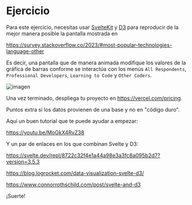 # Ejercicio

Para este ejercicio, necesitas usar [SvelteKit](https://kit.svelte.dev/) y [D3](https://d3js.org/) para reproducir de la mejor manera posible la pantalla mostrada en

https://survey.stackoverflow.co/2023/#most-popular-technologies-language-other

Es decir, una pantalla que de manera animada modifique los valores de la gráfica de barras conforme se interactúa con los menús `All Respondents`, `Professional Developers`, `Learning to Code` y `Other Coders`.

![imagen](https://github.com/mtw-fundary/ejercicio/assets/92124165/be032c0e-70b8-41cc-b9d3-1e7e49053502)

Una vez terminado, despliega tu proyecto en https://vercel.com/pricing.

Puntos extra si los datos provienen de una base y no en "código duro".

Aquí un buen tutorial que te puede ayudar a empezar:

https://youtu.be/MoGkX4RvZ38

Y un par de enlaces en los que combinan Svelte y D3:

https://svelte.dev/repl/8722c32f4e1a44a98e3a3fc8a095b2d7?version=3.5.3

https://blog.logrocket.com/data-visualization-svelte-d3/

https://www.connorrothschild.com/post/svelte-and-d3

¡Suerte!
